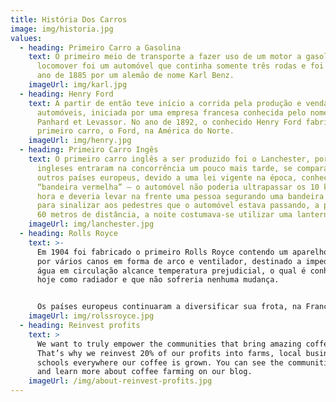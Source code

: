 ```yaml
---
title: História Dos Carros
image: img/historia.jpg
values:
  - heading: Primeiro Carro a Gasolina
    text: O primeiro meio de transporte a fazer uso de um motor a gasolina para se
      locomover foi um automóvel que continha somente três rodas e foi criado no
      ano de 1885 por um alemão de nome Karl Benz.
    imageUrl: img/karl.jpg
  - heading: Henry Ford
    text: A partir de então teve início a corrida pela produção e venda de
      automóveis, iniciada por uma empresa francesa conhecida pelo nome de
      Panhard et Levassor. No ano de 1892, o conhecido Henry Ford fabricou seu
      primeiro carro, o Ford, na América do Norte.
    imageUrl: img/henry.jpg
  - heading: Primeiro Carro Ingês
    text: O primeiro carro inglês a ser produzido foi o Lanchester, porém os
      ingleses entraram na concorrência um pouco mais tarde, se comparado aos
      outros países europeus, devido a uma lei vigente na época, conhecida como
      “bandeira vermelha” – o automóvel não poderia ultrapassar os 10 km por
      hora e deveria levar na frente uma pessoa segurando uma bandeira vermelha
      para sinalizar aos pedestres que o automóvel estava passando, a pelo menos
      60 metros de distância, a noite costumava-se utilizar uma lanterna.
    imageUrl: img/lanchester.jpg
  - heading: Rolls Royce
    text: >-
      Em 1904 foi fabricado o primeiro Rolls Royce contendo um aparelho composto
      por vários canos em forma de arco e ventilador, destinado a impedir que a
      água em circulação alcance temperatura prejudicial, o qual é conhecido até
      hoje como radiador e que não sofreria nenhuma mudança.


      Os países europeus continuaram a diversificar sua frota, na França surgiu o De Dion Bouton, Berliet, Rapid, na Itália veio o Fiat e o Alfa Romeo, na Alemanha surgiu o Mercedes-Benz; A Suíça e a Espanha para diversificar resolveram criar uma série mais possante e esplendorosa: o Hispano-Suiza.
    imageUrl: img/rolssroyce.jpg
  - heading: Reinvest profits
    text: >
      We want to truly empower the communities that bring amazing coffee to you.
      That’s why we reinvest 20% of our profits into farms, local businesses and
      schools everywhere our coffee is grown. You can see the communities grow
      and learn more about coffee farming on our blog.
    imageUrl: /img/about-reinvest-profits.jpg
---
```

